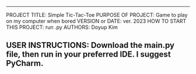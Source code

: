 ---------------------------------------------------------------------------------
PROJECT TITLE: Simple Tic-Tac-Toe
PURPOSE OF PROJECT: Game to play on my computer when bored
VERSION or DATE: ver. 2023
HOW TO START THIS PROJECT: run .py
AUTHORS: Doyup Kim

USER INSTRUCTIONS: Download the main.py file, then run in your preferred IDE. I suggest PyCharm.
---------------------------------------------------------------------------------
